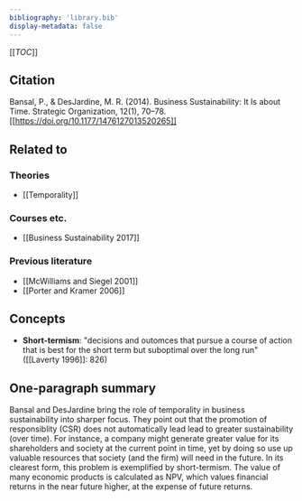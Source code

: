```yaml
---
bibliography: 'library.bib'
display-metadata: false
---
```


[[_TOC_]]

## Citation
Bansal, P., & DesJardine, M. R. (2014). Business Sustainability: It Is about Time. Strategic Organization, 12(1), 70–78. [[https://doi.org/10.1177/1476127013520265]]

## Related to

### Theories
* [[Temporality]]

### Courses etc.
* [[Business Sustainability 2017]]

### Previous literature
* [[McWilliams and Siegel 2001]]
* [[Porter and Kramer 2006]]

## Concepts
* **Short-termism**: "decisions and outomces that pursue a course of action that is best for the short term but suboptimal over the long run" ([[Laverty 1996]]: 826)

## One-paragraph summary
Bansal and DesJardine bring the role of temporality in business sustainability into sharper focus. They point out that the promotion of responsiblity (CSR) does not automatically lead lead to greater sustainability (over time). For instance, a company might generate greater value for its shareholders and society at the current point in time, yet by doing so use up valuable resources that society (and the firm) will need in the future. In its clearest form, this problem is exemplified by short-termism. The value of many economic products is calculated as NPV, which values financial returns in the near future higher, at the expense of future returns.